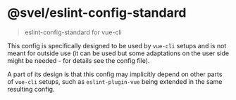 # @svel/eslint-config-standard

> eslint-config-standard for vue-cli

This config is specifically designed to be used by `vue-cli` setups
and is not meant for outside use (it can be used but some adaptations
on the user side might be needed - for details see the config file).

A part of its design is that this config may implicitly depend on
other parts of `vue-cli` setups, such as `eslint-plugin-vue` being
extended in the same resulting config.
